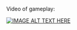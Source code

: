 Video of gameplay:

[![IMAGE ALT TEXT HERE](https://i9.ytimg.com/vi/fcmoPJqXf1g/mqdefault.jpg?sqp=COSAj7QG-oaymwEmCMACELQB8quKqQMa8AEB-AHUBoAC4AOKAgwIABABGGQgZChkMA8%3D&rs=AOn4CLAmmrsNzAVsftXRM9QbZjiWVcdXTA&retry=2)](https://youtu.be/fcmoPJqXf1g?si=S9SKv7u1j5msogs9)
